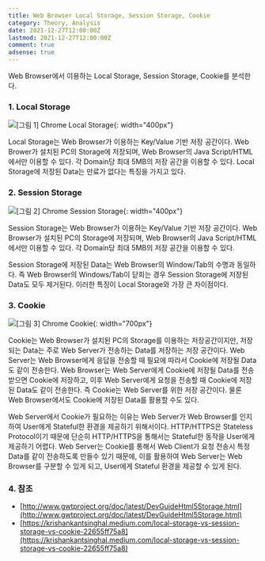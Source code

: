 ```yaml
---
title: Web Browser Local Storage, Session Storage, Cookie
category: Theory, Analysis
date: 2021-12-27T12:00:00Z
lastmod: 2021-12-27T12:00:00Z
comment: true
adsense: true
---
```


Web Browser에서 이용하는 Local Storage, Session Storage, Cookie를 분석한다. 

### 1. Local Storage

![[그림 1] Chrome Local Storage]({{site.baseurl}}/images/theory_analysis/Web_Browser_Local_Storage_Session_Storage_Cookie/Chrome_Local_Storage.PNG){: width="400px"}

Local Storage는 Web Browser가 이용하는 Key/Value 기반 저장 공간이다. Web Brower가 설치된 PC의 Storage에 저장되며, Web Browser의 Java Script/HTML에서만 이용할 수 있다. 각 Domain당 최대 5MB의 저장 공간을 이용할 수 있다. Local Storage에 저장된 Data는 만료가 없다는 특징을 가지고 있다.

### 2. Session Storage

![[그림 2] Chrome Session Storage]({{site.baseurl}}/images/theory_analysis/Web_Browser_Local_Storage_Session_Storage_Cookie/Chrome_Session_Storage.PNG){: width="400px"}

Session Storage는 Web Browser가 이용하는 Key/Value 기반 저장 공간이다. Web Browser가 설치된 PC의 Storage에 저장되며, Web Browser의 Java Script/HTML에서만 이용할 수 있다. 각 Domain당 최대 5MB의 저장 공간을 이용할 수 있다.

Session Storage에 저장된 Data는 Web Browser의 Window/Tab의 수명과 동일하다. 즉 Web Browser의 Windows/Tab이 닫희는 경우 Session Storage에 저장된 Data도 모두 제거된다. 이러한 특징이 Local Storage와 가장 큰 차이점이다.

### 3. Cookie

![[그림 3] Chrome Cookie]({{site.baseurl}}/images/theory_analysis/Web_Browser_Local_Storage_Session_Storage_Cookie/Chrome_Cookie.PNG){: width="700px"}

Cookie는 Web Browser가 설치된 PC의 Storage를 이용하는 저장공간이지만, 저장되는 Data는 주로 Web Server가 전송하는 Data를 저장하는 저장 공간이다. Web Server는 Web Browser에게 응답을 전송할 때 필요에 따라서 Cookie에 저장될 Data도 같이 전송한다. Web Browser는 Web Server에게 Cookie에 저장될 Data를 전송받으면 Cookie에 저장하고, 이후 Web Server에게 요청을 전송할 때 Cookie에 저장된 Data도 같이 전송한다. 즉 Cookie는 Web Server를 위한 저장 공간이다. 물론 Web Browser에서도 Cookie에 저장된 Data를 활용할 수도 있다.

Web Server에서 Cookie가 필요하는 이유는 Web Server가 Web Browser를 인지하여 User에게 Stateful한 환경을 제공하기 위해서이다. HTTP/HTTPS은 Stateless Protocol이기 때문에 단순히 HTTP/HTTPS을 통해서는 Stateful한 동작을 User에게 제공하기 어렵다. Web Server는 Cookie를 통해서 Web Client가 요청 전송시 특정 Data를 같이 전송하도록 만들수 있기 때문에, 이를 활용하여 Web Server는 Web Browser를 구분할 수 있게 되고, User에게 Stateful 환경을 제공할 수 있게 된다.

### 4. 참조

* [http://www.gwtproject.org/doc/latest/DevGuideHtml5Storage.html](http://www.gwtproject.org/doc/latest/DevGuideHtml5Storage.html)
* [https://krishankantsinghal.medium.com/local-storage-vs-session-storage-vs-cookie-22655ff75a8](https://krishankantsinghal.medium.com/local-storage-vs-session-storage-vs-cookie-22655ff75a8)